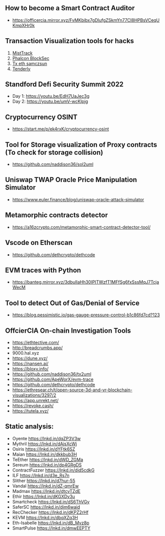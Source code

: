 ## How to become a Smart Contract Auditor
- https://officercia.mirror.xyz/FvMKbibx7gDlufgZSkmYn77CI8HPBsVCeqUKmpXHr0k

## Transaction Visualization tools for hacks
1) [MistTrack](https://misttrack.io/)
2) [Phalcon BlockSec](https://phalcon.blocksec.com/?s=09)
3) [Tx eth samczsun](https://tx.eth.samczsun.com/)
4) [Tenderly](https://tenderly.co/)

## Standford Defi Security Summit 2022
- Day 1: https://youtu.be/EdH7UaJec3g
- Day 2: https://youtu.be/umV-wcKlpjg

## Cryptocurrency OSINT
- https://start.me/p/ek4rxK/cryptocurrency-osint

## Tool for Storage visualization of Proxy contracts (To check for storage collision)
- https://github.com/naddison36/sol2uml

## Uniswap TWAP Oracle Price Manipulation Simulator
- https://www.euler.finance/blog/uniswap-oracle-attack-simulator

## Metamorphic contracts detector
- https://a16zcrypto.com/metamorphic-smart-contract-detector-tool/

## Vscode on Etherscan
- https://github.com/dethcrypto/dethcode 

## EVM traces with Python
- https://banteg.mirror.xyz/3dbuIlaHh30IPITWzfT1MFfSg6fxSssMqJ7TcjaWecM 

## Tool to detect Out of Gas/Denial of Service
- https://blog.pessimistic.io/gas-gauge-pressure-control-b1c86fd7cd?123 

## OffcierCIA On-chain Investigation Tools
- https://ethtective.com/
- http://breadcrumbs.app/
- 9000.hal.xyz
- https://dune.xyz/
- https://nansen.ai/
- https://bloxy.info/
- https://github.com/naddison36/tx2uml
- https://github.com/ApeWorX/evm-trace
- https://github.com/dethcrypto/dethcode
- https://ethresear.ch/t/open-source-3d-and-vr-blockchain-visualizations/3297/2
- https://app.unrekt.net/
- https://revoke.cash/
- https://tutela.xyz/



## Static analysis: 

- Oyente https://lnkd.in/dqZP3V3w
- Mythril https://lnkd.in/dAjsXcWj
- Osiris https://lnkd.in/dYFtk6SZ
- Maian https://lnkd.in/dkkbub3H
- TeEther https://lnkd.in/dWD_ZGMa
- Sereum https://lnkd.in/dp4GRgDS
- ContractFuzzer https://lnkd.in/did5cdkG
- ILF https://lnkd.in/d3e_Rs7n
- Slither https://lnkd.in/d7hur-55
- Vandal https://lnkd.in/dZ-qmrEw
- Madmax https://lnkd.in/dtcvTZdE
- Ethir https://lnkd.in/dKGXDv3u
- Smartcheck https://lnkd.in/dS6ThVGy
- SaferSC https://lnkd.in/dim6waid
- RecChecker https://lnkd.in/dKPZ2rHf
- KEVM https://lnkd.in/dbqXZq3H
- Eth-Isabelle https://lnkd.in/dB_Mvz8p
- SmartPulse https://lnkd.in/dmwEEPTY

